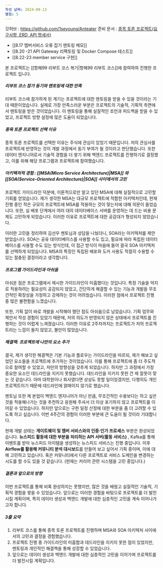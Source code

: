 ```yaml
---
작성 날짜: 2024-09-13
별점: 5
---
```


깃허브 : https://github.com/1seyoung/Anteater
준비 문서 : [종목 토론 프로젝트(요구사항, ERD, API 명세서)](https://docs.google.com/spreadsheets/d/1AqUsFpiL4IvABCxnE2cxoQBxs48Qa-7AABsnBS4pQyA/edit?gid=943227718#gid=943227718)

- [[8.17 멤버서비스 오류 잡기  멘토링 메모]]
- [[8.20 -21 API Gateway 리팩토링 및 Docker Compose 테스트]]
- [[8.22-23 member service 구현]]

본 프로젝트는 [[항해99 리부트 코스 복기|항해99 리부트 코스]]에 참여하여 진행한 프로젝트 입니다. 

##### 리부트 코스 참가 동기와 멘토링에 대한 만족
리부트 코스에 참가하게 된 계기는 프로젝트에 대한 멘토링을 받을 수 있을 것이라는 기대 때문이었습니다. 실제로 가장 만족스러운 부분은 프로젝트의 기술적, 기획적 측면에서 멘토링을 받은 것이었습니다. 이 멘토링을 통해 실질적인 조언과 피드백을 받을 수 있었고, 프로젝트 방향 설정에 많은 도움이 되었습니다.

##### 종목 토론 프로젝트 선택 이유
종목 토론 프로젝트를 선택한 이유는 주식에 관심이 있었기 때문입니다. 저의 관심사를 프로젝트에 반영하는 것이 개발 과정에서 동기 부여가 될 것이라고 판단했습니다. 또한 데이터 엔지니어로서 기술적 경험을 더 쌓기 위해 백엔드 프로젝트를 진행하기로 결정했고, 이를 위해 해당 프로그램과 프로젝트에 참여했습니다.

##### 아키텍처적 경험 : [[MSA(Micro Service Architecture)|MSA]] 와 [[SOA(Service-Oriented Architecture)|SOA]] 사이에서의 고민
프로젝트 가이드라인 덕분에, 이론적으로만 알고 있던 MSA에 대해 실질적으로 고민할 기회를 얻었습니다. 제가 생각한 MSA는 대규모 프로젝트에 적합한 아키텍처인데, 현재 진행 중인 작은 규모의 프로젝트에 MSA를 적용하는 것이 맞는지에 대해 의문이 들었습니다. 또한, 실 배포 단계에서 여러 대의 데이터베이스 서버를 운영하는 데 드는 비용 문제도 고민하게 되었습니다. 이러한 이유로 프로젝트에 대한 공감대가 형성되지 않았습니다.

이러한 고민을 정리하여 김선우 멘토님과 상담을 나눴더니, SOA라는 아키텍처를 제안받았습니다. SOA는 공유 데이터베이스를 사용할 수도 있고, 필요에 따라 독립된 데이터베이스를 사용할 수도 있는 방식인데, 이 접근 방식이 마음에 들어 결국 SOA 아키텍처를 선택하게 되었습니다. MSA의 특징인 독립된 배포와 도커 사용도 적절히 수용할 수 있는 절충된 결정이라고 생각합니다.


##### 프로그램 가이드라인과 아쉬움

아쉬운 점은 프로그램에서 제시한 가이드라인이 미흡했다는 것입니다. 특정 기술을 억지로 적용하려는 필요성이 공감되지 않았고, 간단하게 해결할 수 있는 기능과 개발을 무조건적인 확장성을 가정하고 강제하는 것이 어려웠습니다. 이러한 점에서 프로젝트 진행 중 많은 불편함을 느꼈습니다.

또한, 기획 없이 바로 개발을 시작해야 했던 점도 아쉬움으로 남았습니다. 기획 업무와 제안서 작성 경험이 있었기 때문에, 저의 의도가 반영되지 않은 상태에서 프로젝트를 진행하는 것이 어렵게 느껴졌습니다. 이러한 이유로 2주차까지는 프로젝트가 저의 프로젝트라는 느낌이 들지 않았고, 불만이 많았습니다.

##### 해결책: 프로젝트에 나만의 요소 추가

결국, 제가 생각한 해결책은 기본 기능과 플로우는 가이드라인을 따르되, 제가 해보고 싶었던 요소들을 프로젝트에 추가하는 것이었습니다. 이를 통해 프로젝트에 좀 더 주도적으로 참여할 수 있었고, 저만의 방향성을 갖추게 되었습니다. 하지만 그 과정에서 가장 중요한 요소인 데드라인을 지키지 못했습니다. 데드라인을 지키지 못한 건 제 잘못이 맞는 것 같습니다. 아마 대학원이나 회사였다면 상상도 못할 일이었겠지만, 다행히도 개인 프로젝트이기 때문에 데드라인에 얽매이지 않기로 했습니다.

멘토님 또한 제 본업이 백엔드 엔지니어가 아닌 만큼, 무조건적인 수용보다는 하고 싶은 것을 적용해나가는 것을 추천하고 응원해 주셔서 더 이상 포기하지 않고 프로젝트를 이어갈 수 있었습니다. 하지만 앞으로는 구현 일정 산정에 대한 부분을 좀 더 고려할 수 있도록 하고 싶습니다. 이번 4주간의 경험이 이러한 부분에 큰 도움이 될 것이라 기대합니다.

현재 개발 상태는 **게이트웨이 및 멤버 서비스와의 인증·인가 프로세스** 부분은 완성되었습니다. **뉴스피드 활동에 대한 부분을 처리하는 API 서버(활동 서비스)** , Kafka를 통해 이벤트를 받아 뉴스피드 아이템을 생성하는 뉴스피드 서비스는 진행 중입니다. 이후 **Airflow를 활용해 커뮤니티 분석 대시보드**를 만들어 보고 싶어서 기획 중이며, 이에 대해 고민하고 있습니다. 혹은 커뮤니티에서 다른 프로젝트로 서비스 도메인을 변경하는 시도를 할 수도 있을 것 같습니다. (현재는 커리어 관련 시스템을 고민 중입니다.)


##### 결론과 앞으로의 방향

이번 프로젝트를 통해 비록 완성하지는 못했지만, 많은 것을 배웠고 실질적인 기술적, 기획적 경험을 쌓을 수 있었습니다. 앞으로는 이러한 경험을 바탕으로 프로젝트를 더 발전시킬 계획이며, 특히 데이터 생성과 백엔드 개발에 대한 심층적인 고민을 계속 이어나가고자 합니다.

  


##### 3줄 요약
1. 리부트 코스를 통해 종목 토론 프로젝트를 진행하며 MSA와 SOA 아키텍처 사이에서의 고민과 결정을 경험했습니다.
2. 프로젝트 진행 중 가이드라인의 미흡함과 데드라인을 지키지 못한 점이 있었지만, 멘토링과 개인적인 해결책을 통해 성장할 수 있었습니다.
3. 앞으로는 데이터 생성과 백엔드 개발에 대한 심층적인 고민을 이어가며 프로젝트를 더 발전시킬 계획입니다.